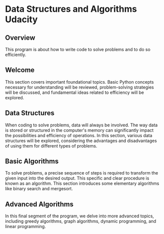 # Data Structures and Algorithms Udacity
## Overview
This program is about how to write code to solve problems and to do so efficiently.

## Welcome
This section covers important foundational topics. Basic Python concepts necessary for understanding will be reviewed, problem-solving strategies will be discussed, and fundamental ideas related to efficiency will be explored.

## Data Structures
When coding to solve problems, data will always be involved. The way data is stored or structured in the computer's memory can significantly impact the possibilities and efficiency of operations. In this section, various data structures will be explored, considering the advantages and disadvantages of using them for different types of problems.

## Basic Algorithms
To solve problems, a precise sequence of steps is required to transform the given input into the desired output. This specific and clear procedure is known as an algorithm. This section introduces some elementary algorithms like binary search and mergesort.

## Advanced Algorithms
In this final segment of the program, we delve into more advanced topics, including greedy algorithms, graph algorithms, dynamic programming, and linear programming.